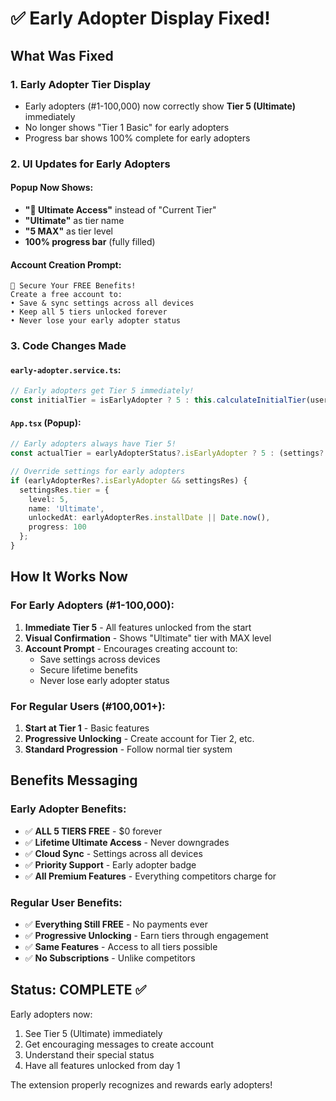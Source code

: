 # ✅ Early Adopter Display Fixed!

## What Was Fixed

### 1. **Early Adopter Tier Display**
- Early adopters (#1-100,000) now correctly show **Tier 5 (Ultimate)** immediately
- No longer shows "Tier 1 Basic" for early adopters
- Progress bar shows 100% complete for early adopters

### 2. **UI Updates for Early Adopters**

#### Popup Now Shows:
- **"🌟 Ultimate Access"** instead of "Current Tier"
- **"Ultimate"** as tier name
- **"5 MAX"** as tier level
- **100% progress bar** (fully filled)

#### Account Creation Prompt:
```
🎉 Secure Your FREE Benefits!
Create a free account to:
• Save & sync settings across all devices
• Keep all 5 tiers unlocked forever
• Never lose your early adopter status
```

### 3. **Code Changes Made**

#### `early-adopter.service.ts`:
```typescript
// Early adopters get Tier 5 immediately!
const initialTier = isEarlyAdopter ? 5 : this.calculateInitialTier(userNumber, false);
```

#### `App.tsx` (Popup):
```typescript
// Early adopters always have Tier 5!
const actualTier = earlyAdopterStatus?.isEarlyAdopter ? 5 : (settings?.tier?.level || 1);

// Override settings for early adopters
if (earlyAdopterRes?.isEarlyAdopter && settingsRes) {
  settingsRes.tier = {
    level: 5,
    name: 'Ultimate',
    unlockedAt: earlyAdopterRes.installDate || Date.now(),
    progress: 100
  };
}
```

## How It Works Now

### For Early Adopters (#1-100,000):
1. **Immediate Tier 5** - All features unlocked from the start
2. **Visual Confirmation** - Shows "Ultimate" tier with MAX level
3. **Account Prompt** - Encourages creating account to:
   - Save settings across devices
   - Secure lifetime benefits
   - Never lose early adopter status

### For Regular Users (#100,001+):
1. **Start at Tier 1** - Basic features
2. **Progressive Unlocking** - Create account for Tier 2, etc.
3. **Standard Progression** - Follow normal tier system

## Benefits Messaging

### Early Adopter Benefits:
- ✅ **ALL 5 TIERS FREE** - $0 forever
- ✅ **Lifetime Ultimate Access** - Never downgrades
- ✅ **Cloud Sync** - Settings across all devices
- ✅ **Priority Support** - Early adopter badge
- ✅ **All Premium Features** - Everything competitors charge for

### Regular User Benefits:
- ✅ **Everything Still FREE** - No payments ever
- ✅ **Progressive Unlocking** - Earn tiers through engagement
- ✅ **Same Features** - Access to all tiers possible
- ✅ **No Subscriptions** - Unlike competitors

## Status: COMPLETE ✅

Early adopters now:
1. See Tier 5 (Ultimate) immediately
2. Get encouraging messages to create account
3. Understand their special status
4. Have all features unlocked from day 1

The extension properly recognizes and rewards early adopters!